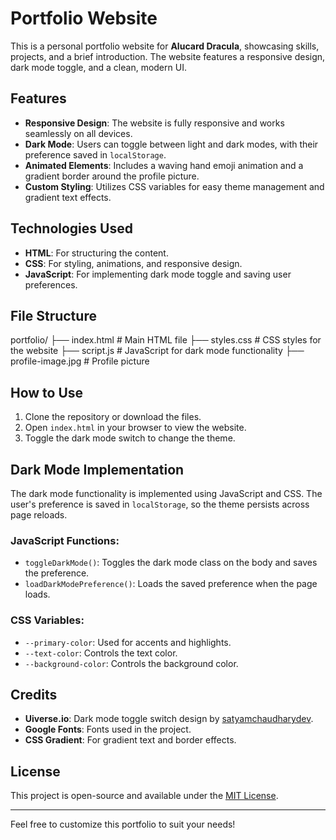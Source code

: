 # Portfolio Website

This is a personal portfolio website for **Alucard Dracula**, showcasing skills, projects, and a brief introduction. The website features a responsive design, dark mode toggle, and a clean, modern UI.

## Features

- **Responsive Design**: The website is fully responsive and works seamlessly on all devices.
- **Dark Mode**: Users can toggle between light and dark modes, with their preference saved in `localStorage`.
- **Animated Elements**: Includes a waving hand emoji animation and a gradient border around the profile picture.
- **Custom Styling**: Utilizes CSS variables for easy theme management and gradient text effects.

## Technologies Used

- **HTML**: For structuring the content.
- **CSS**: For styling, animations, and responsive design.
- **JavaScript**: For implementing dark mode toggle and saving user preferences.

## File Structure
portfolio/
├── index.html          # Main HTML file
├── styles.css          # CSS styles for the website
├── script.js           # JavaScript for dark mode functionality
├── profile-image.jpg   # Profile picture

## How to Use

1. Clone the repository or download the files.
2. Open `index.html` in your browser to view the website.
3. Toggle the dark mode switch to change the theme.

## Dark Mode Implementation

The dark mode functionality is implemented using JavaScript and CSS. The user's preference is saved in `localStorage`, so the theme persists across page reloads.

### JavaScript Functions:
- `toggleDarkMode()`: Toggles the dark mode class on the body and saves the preference.
- `loadDarkModePreference()`: Loads the saved preference when the page loads.

### CSS Variables:
- `--primary-color`: Used for accents and highlights.
- `--text-color`: Controls the text color.
- `--background-color`: Controls the background color.

## Credits

- **Uiverse.io**: Dark mode toggle switch design by [satyamchaudharydev](https://uiverse.io/satyamchaudharydev).
- **Google Fonts**: Fonts used in the project.
- **CSS Gradient**: For gradient text and border effects.

## License

This project is open-source and available under the [MIT License](LICENSE).

---

Feel free to customize this portfolio to suit your needs!
